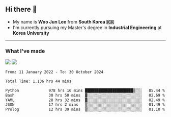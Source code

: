 ## Hi there 👋

- My name is **Woo Jun Lee** from **South Korea 🇰🇷**
- I'm currently pursuing my Master's degree in **Industrial Engineering** at **Korea University**

---

### What I've made

<a href="https://share.streamlit.io/tomtom1103/kuiai_hackathon_2022/main/JL_app.py"><img src="https://img.shields.io/badge/Journey Lee-161B22?style=for-the-badge&logo=streamlit&logoColor=FF4B4B"/></a> <a href="https://jeon-100.github.io/Dangzang/"><img src="https://img.shields.io/badge/당신을 위한 장학금, 당장!-161B22?style=for-the-badge&logo=react&logoColor=#61DAFB"/></a>

<!--START_SECTION:waka-->

```txt
From: 11 January 2022 - To: 30 October 2024

Total Time: 1,136 hrs 44 mins

Python             978 hrs 16 mins █████████████████████▒░░░   85.44 %
Bash               30 hrs 50 mins  ▓░░░░░░░░░░░░░░░░░░░░░░░░   02.69 %
YAML               28 hrs 32 mins  ▓░░░░░░░░░░░░░░░░░░░░░░░░   02.49 %
JSON               17 hrs 2 mins   ▒░░░░░░░░░░░░░░░░░░░░░░░░   01.49 %
Prolog             12 hrs 39 mins  ▒░░░░░░░░░░░░░░░░░░░░░░░░   01.10 %
```

<!--END_SECTION:waka-->
